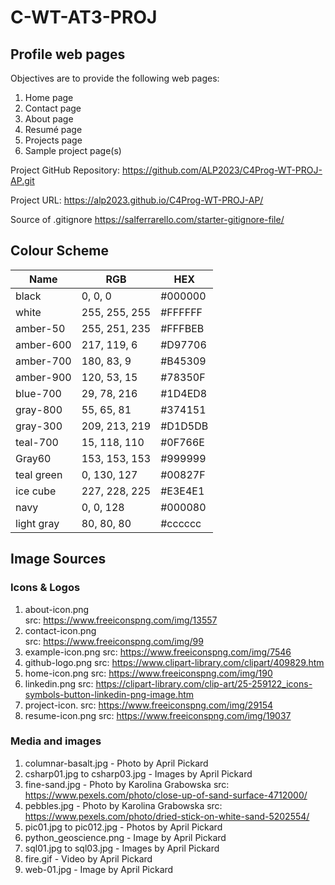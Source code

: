 # C-WT-AT3-PROJ

## Profile web pages

Objectives are to provide the following web pages:
1.  Home page
2.  Contact page
3.  About page
4.  Resumé page
5.  Projects page
6.  Sample project page(s)

Project GitHub Repository: https://github.com/ALP2023/C4Prog-WT-PROJ-AP.git

Project URL: https://alp2023.github.io/C4Prog-WT-PROJ-AP/

Source of .gitignore https://salferrarello.com/starter-gitignore-file/

## Colour Scheme
| Name       | RGB            | HEX     |
|------------|----------------|---------|
| black      | 0, 0, 0        | #000000 |
| white      | 255, 255, 255  | #FFFFFF |
| amber-50   | 255, 251, 235  | #FFFBEB |
| amber-600  | 217, 119,   6  | #D97706 |
| amber-700  | 180,  83,   9  | #B45309 |
| amber-900  | 120,  53,  15  | #78350F |
| blue-700   |  29,  78, 216  | #1D4ED8 |
| gray-800   |  55,  65,  81  | #374151 |
| gray-300   | 209, 213, 219  | #D1D5DB |
| teal-700   |  15, 118, 110  | #0F766E |
| Gray60     | 153, 153, 153  | #999999 |
| teal green |   0, 130, 127  | #00827F |
| ice cube   | 227, 228, 225  | #E3E4E1 |
| navy       |   0,   0, 128  | #000080 |
| light gray |  80,  80,  80  | #cccccc |

## Image Sources
### Icons & Logos
1. about-icon.png    
   src: https://www.freeiconspng.com/img/13557
2. contact-icon.png    
   src: https://www.freeiconspng.com/img/99
3. example-icon.png
   src: https://www.freeiconspng.com/img/7546
4. github-logo.png
   src: https://www.clipart-library.com/clipart/409829.htm
5. home-icon.png
   src: https://www.freeiconspng.com/img/190
6. linkedin.png
   src: https://clipart-library.com/clip-art/25-259122_icons-symbols-button-linkedin-png-image.htm
7. project-icon.
   src: https://www.freeiconspng.com/img/29154
8. resume-icon.png
   src: https://www.freeiconspng.com/img/19037

### Media and images
1. columnar-basalt.jpg - Photo by April Pickard
2. csharp01.jpg to csharp03.jpg  - Images by April Pickard
3. fine-sand.jpg  -  Photo by Karolina Grabowska
   src: https://www.pexels.com/photo/close-up-of-sand-surface-4712000/
4. pebbles.jpg  -  Photo by Karolina Grabowska
   src: https://www.pexels.com/photo/dried-stick-on-white-sand-5202554/
5. pic01.jpg to pic012.jpg  - Photos by April Pickard
6. python_geoscience.png  - Image by April Pickard
7. sql01.jpg to sql03.jpg  - Images by April Pickard
8. fire.gif  -  Video by April Pickard
9. web-01.jpg  - Image by April Pickard